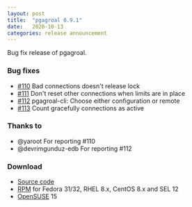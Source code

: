 ```yaml
---
layout: post
title:  "pgagroal 0.9.1"
date:   2020-10-13
categories: release announcement
---
```


Bug fix release of pgagroal.

### Bug fixes

* [#110](https://github.com/agroal/pgagroal/issues/110) Bad connections doesn't release lock
* [#111](https://github.com/agroal/pgagroal/issues/111) Don't reset other connections when limits are in place
* [#112](https://github.com/agroal/pgagroal/issues/112) pgagroal-cli: Choose either configuration or remote
* [#113](https://github.com/agroal/pgagroal/issues/113) Count gracefully connections as active

### Thanks to

* @yaroot For reporting #110
* @devrimgunduz-edb For reporting #112

### Download

* [Source code](https://github.com/agroal/pgagroal/releases/download/0.9.1/pgagroal-0.9.1.tar.gz)
* [RPM](https://yum.postgresql.org) for Fedora 31/32, RHEL 8.x, CentOS 8.x and SEL 12
* [OpenSUSE](https://software.opensuse.org/download.html?project=server:database:postgresql&package=pgagroal) 15

